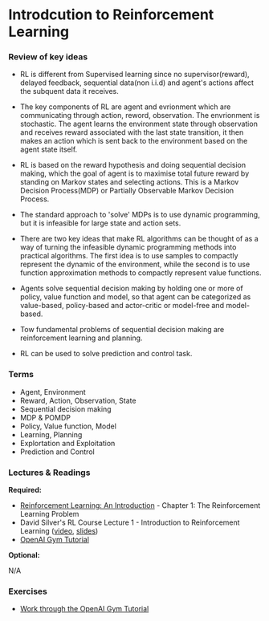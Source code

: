 # Introdcution to Reinforcement Learning

### Review of key ideas
- RL is different from Supervised learning since no supervisor(reward), delayed feedback, sequential data(non i.i.d) and
agent's actions affect the subquent data it receives.

- The key components of RL are agent and evrionment which are communicating through action, reword, observation.
The envrionment is stochastic. The agent learns the environment state through observation and receives reward associated
with the last state transition, it then makes an action which is sent back to the environment based on the agent state itself.

- RL is based on the reward hypothesis and doing sequential decision making,
which the goal of agent is to maximise total future reward by standing on Markov states and selecting actions.
This is a Markov Decision Process(MDP) or Partially Observable Markov Decision Process.

- The standard approach to 'solve' MDPs is to use dynamic programming, but it is infeasible for large state and action sets.

- There are two key ideas that make RL algorithms can be thought of as a way of turning the infeasible dynamic programming methods
into practical algorithms. The first idea is to use samples to compactly represent the dynamic of the environment, while the
second is to use function approximation methods to compactly represent value functions.

- Agents solve sequential decision making by holding one or more of policy, value function and model, so that agent can be categorized as value-based,
policy-based and actor-critic or model-free and model-based.

- Tow fundamental problems of sequential decision making are reinforcement learning and planning.

- RL can be used to solve prediction and control task.

### Terms
- Agent, Environment
- Reward, Action, Observation, State
- Sequential decision making
- MDP & POMDP
- Policy, Value function, Model
- Learning, Planning
- Explortation and Exploitation
- Prediction and Control

### Lectures & Readings

__Required:__

- [Reinforcement Learning: An Introduction](https://webdocs.cs.ualberta.ca/~sutton/book/bookdraft2016sep.pdf) - Chapter 1: The Reinforcement Learning Problem
- David Silver's RL Course Lecture 1 - Introduction to Reinforcement Learning ([video](https://www.youtube.com/watch?v=2pWv7GOvuf0), [slides](http://www0.cs.ucl.ac.uk/staff/d.silver/web/Teaching_files/intro_RL.pdf))
- [OpenAI Gym Tutorial](https://gym.openai.com/docs)

__Optional:__

N/A


### Exercises

- [Work through the OpenAI Gym Tutorial](https://gym.openai.com/docs)